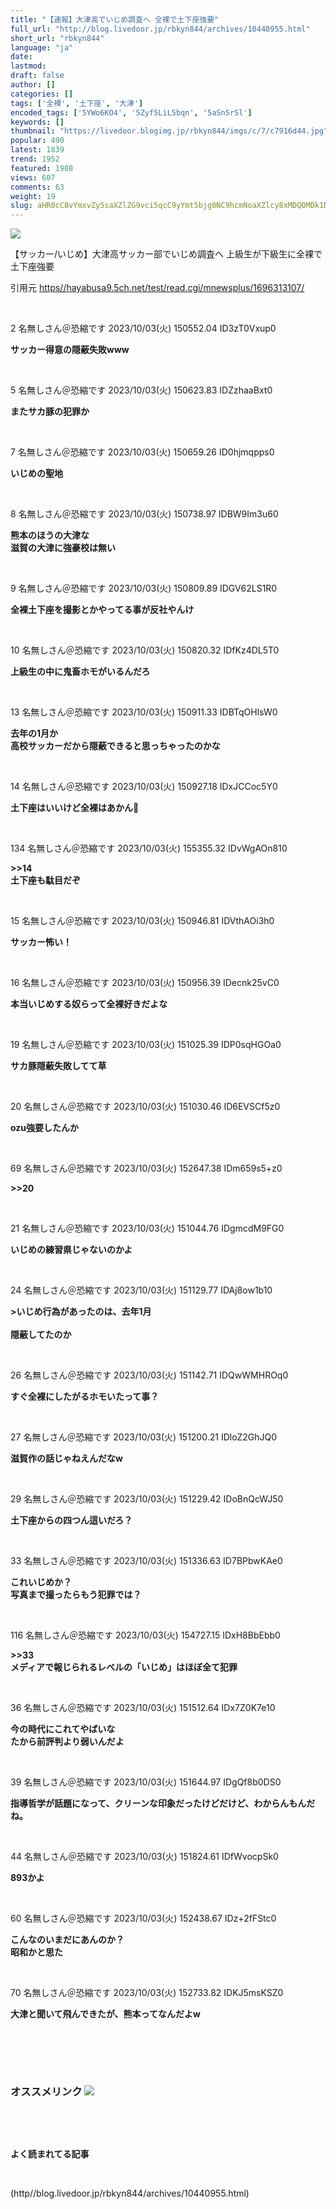 ```yaml
---
title: "【速報】大津高でいじめ調査へ 全裸で土下座強要"
full_url: "http://blog.livedoor.jp/rbkyn844/archives/10440955.html"
short_url: "rbkyn844"
language: "ja"
date: 
lastmod: 
draft: false
author: []
categories: []
tags: ['全裸', '土下座', '大津']
encoded_tags: ['5YWo6KO4', '5Zyf5LiL5bqn', '5aSn5rSl']
keywords: []
thumbnail: "https://livedoor.blogimg.jp/rbkyn844/imgs/c/7/c7916d44.jpg"
popular: 490
latest: 1839
trend: 1952
featured: 1908
views: 607
comments: 63
weight: 19
slug: aHR0cC8vYmxvZy5saXZlZG9vci5qcC9yYmt5bjg0NC9hcmNoaXZlcy8xMDQ0MDk1NS5odG1s
---
```


![](https://livedoor.blogimg.jp/rbkyn844/imgs/c/7/c7916d44.jpg)

<div><p>【サッカー/いじめ】大津高サッカー部でいじめ調査へ 上級生が下級生に全裸で土下座強要</p><p>引用元 <a title='' target='_blank' href='https//hayabusa9.5ch.net/test/read.cgi/mnewsplus/1696313107/'>https//hayabusa9.5ch.net/test/read.cgi/mnewsplus/1696313107/ </a> </p><br> <p class='res1'>2 名無しさん＠恐縮です 2023/10/03(火) 150552.04 ID3zT0Vxup0 </p> <p class='res2'><b> サッカー得意の隠蔽失敗www </b></p><br> <p class='res1'>5 名無しさん＠恐縮です 2023/10/03(火) 150623.83 IDZzhaaBxt0 </p> <p class='res2'><b> またサカ豚の犯罪か </b></p><br> <p class='res1'>7 名無しさん＠恐縮です 2023/10/03(火) 150659.26 ID0hjmqpps0 </p> <p class='res2'><b> いじめの聖地 </b></p><br> <p class='res1'>8 名無しさん＠恐縮です 2023/10/03(火) 150738.97 IDBW9Im3u60 </p> <p class='res2'><b> 熊本のほうの大津な <br> 滋賀の大津に強豪校は無い </b></p><br> <p class='res1'>9 名無しさん＠恐縮です 2023/10/03(火) 150809.89 IDGV62LS1R0 </p> <p class='res2'><b> 全裸土下座を撮影とかやってる事が反社やんけ </b></p><br> <p class='res1'>10 名無しさん＠恐縮です 2023/10/03(火) 150820.32 IDfKz4DL5T0 </p> <p class='res2'><b> 上級生の中に鬼畜ホモがいるんだろ </b></p><br> <p class='res1'>13 名無しさん＠恐縮です 2023/10/03(火) 150911.33 IDBTqOHlsW0 </p> <p class='res2'><b> 去年の1月か <br> 高校サッカーだから隠蔽できると思っちゃったのかな </b></p><br> <p class='no-pc'></p> <p class='res1'>14 名無しさん＠恐縮です 2023/10/03(火) 150927.18 IDxJCCoc5Y0 </p> <p class='res2'><b> 土下座はいいけど全裸はあかん🙂 </b></p><br> <p class='res1'>134 名無しさん＠恐縮です 2023/10/03(火) 155355.32 IDvWgAOn810 </p> <p class='res2'><b> >>14 <br> 土下座も駄目だぞ </b></p><br> <p class='res1'>15 名無しさん＠恐縮です 2023/10/03(火) 150946.81 IDVthAOi3h0 </p> <p class='res2'><b> サッカー怖い！ </b></p><br> <p class='res1'>16 名無しさん＠恐縮です 2023/10/03(火) 150956.39 IDecnk25vC0 </p> <p class='res2'><b> 本当いじめする奴らって全裸好きだよな </b></p><br> <p class='res1'>19 名無しさん＠恐縮です 2023/10/03(火) 151025.39 IDP0sqHGOa0 </p> <p class='res2'><b> サカ豚隠蔽失敗してて草 </b></p><br> <p class='res1'>20 名無しさん＠恐縮です 2023/10/03(火) 151030.46 ID6EVSCf5z0 </p> <p class='res2'><b> ozu強要したんか </b></p><br> <p class='res1'>69 名無しさん＠恐縮です 2023/10/03(火) 152647.38 IDm659s5+z0 </p> <p class='res2'><b> >>20 </b></p><br> <p class='res1'>21 名無しさん＠恐縮です 2023/10/03(火) 151044.76 IDgmcdM9FG0 </p> <p class='res2'><b> いじめの練習県じゃないのかよ </b></p><br> <p class='res1'>24 名無しさん＠恐縮です 2023/10/03(火) 151129.77 IDAj8ow1b10 </p> <p class='res2'><b> >いじめ行為があったのは、去年1月 <br> <br> 隠蔽してたのか </b></p><br> <p class='res1'>26 名無しさん＠恐縮です 2023/10/03(火) 151142.71 IDQwWMHROq0 </p> <p class='res2'><b> すぐ全裸にしたがるホモいたって事？ </b></p><br> <p class='res1'>27 名無しさん＠恐縮です 2023/10/03(火) 151200.21 IDloZ2GhJQ0 </p> <p class='res2'><b> 滋賀作の話じゃねえんだなw </b></p><br> <p class='res1'>29 名無しさん＠恐縮です 2023/10/03(火) 151229.42 IDoBnQcWJ50 </p> <p class='res2'><b> 土下座からの四つん這いだろ？ </b></p><br> <p class='res1'>33 名無しさん＠恐縮です 2023/10/03(火) 151336.63 ID7BPbwKAe0 </p> <p class='res2'><b> これいじめか？ <br> 写真まで撮ったらもう犯罪では？ </b></p><br> <p class='res1'>116 名無しさん＠恐縮です 2023/10/03(火) 154727.15 IDxH8BbEbb0 </p> <p class='res2'><b> >>33 <br> メディアで報じられるレベルの「いじめ」はほぼ全て犯罪 </b></p><br> <p class='res1'>36 名無しさん＠恐縮です 2023/10/03(火) 151512.64 IDx7Z0K7e10 </p> <p class='res2'><b> 今の時代にこれてやばいな <br> たから前評判より弱いんだよ </b></p><br> <p class='res1'>39 名無しさん＠恐縮です 2023/10/03(火) 151644.97 IDgQf8b0DS0 </p> <p class='res2'><b> 指導哲学が話題になって、クリーンな印象だったけどだけど、わからんもんだね。 </b></p><br> <p class='res1'>44 名無しさん＠恐縮です 2023/10/03(火) 151824.61 IDfWvocpSk0 </p> <p class='res2'><b> 893かよ </b></p><br> <p class='res1'>60 名無しさん＠恐縮です 2023/10/03(火) 152438.67 IDz+2fFStc0 </p> <p class='res2'><b> こんなのいまだにあんのか？ <br> 昭和かと思た </b></p><br> <p class='res1'>70 名無しさん＠恐縮です 2023/10/03(火) 152733.82 IDKJ5msKSZ0 </p> <p class='res2'><b> 大津と聞いて飛んできたが、熊本ってなんだよw </b></p><br> <p id='5077e33f033c4e934bb013c7c4eb8bbd'> </p><br> <br> <p class='no-pc'></p> <h3 class='linkh'>オススメリンク <img src='http//blog.livedoor.jp/rbkyn844/ftp/fusagikom-fikergh.png'></h3> <p class='link2'> </p><br> <p class='no-pc'></p> <p class='no-pc'><br><p><b>よく読まれてる記事</b></p><br></p> </div>

(http//blog.livedoor.jp/rbkyn844/archives/10440955.html)
